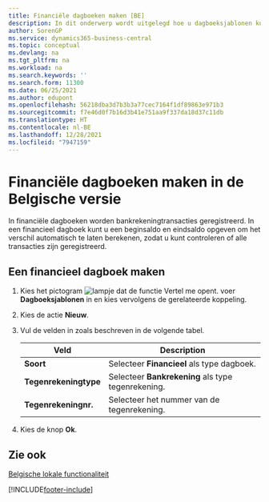 ```yaml
---
title: Financiële dagboeken maken [BE]
description: In dit onderwerp wordt uitgelegd hoe u dagboeksjablonen kunt gebruiken om financiële dagboeken te maken in de Belgische versie van Business Central.
author: SorenGP
ms.service: dynamics365-business-central
ms.topic: conceptual
ms.devlang: na
ms.tgt_pltfrm: na
ms.workload: na
ms.search.keywords: ''
ms.search.form: 11300
ms.date: 06/25/2021
ms.author: edupont
ms.openlocfilehash: 56218dba3d7b3b3a77cec7164f1df89863e971b3
ms.sourcegitcommit: f7e46d0f7b16d3b41e751aa9f337da18d37c11db
ms.translationtype: HT
ms.contentlocale: nl-BE
ms.lasthandoff: 12/28/2021
ms.locfileid: "7947159"
---
```

# <a name="create-financial-journals-in-the-belgian-version"></a>Financiële dagboeken maken in de Belgische versie
In financiële dagboeken worden bankrekeningtransacties geregistreerd. In een financieel dagboek kunt u een beginsaldo en eindsaldo opgeven om het verschil automatisch te laten berekenen, zodat u kunt controleren of alle transacties zijn geregistreerd.  

## <a name="to-create-a-financial-journal"></a>Een financieel dagboek maken  

1.  Kies het pictogram ![lampje dat de functie Vertel me opent.](../../media/ui-search/search_small.png "Vertel me wat u wilt doen") voer **Dagboeksjablonen** in en kies vervolgens de gerelateerde koppeling.  
2.  Kies de actie **Nieuw**.  
3.  Vul de velden in zoals beschreven in de volgende tabel.  

    |Veld|Description|  
    |---------------------------------|---------------------------------------|  
    |**Soort**|Selecteer **Financieel** als type dagboek.|  
    |**Tegenrekeningtype**|Selecteer **Bankrekening** als type tegenrekening.|  
    |**Tegenrekeningnr.**|Selecteer het nummer van de tegenrekening.|  

4.  Kies de knop **Ok**.  

## <a name="see-also"></a>Zie ook  
 [Belgische lokale functionaliteit](belgium-local-functionality.md)


[!INCLUDE[footer-include](../../includes/footer-banner.md)]